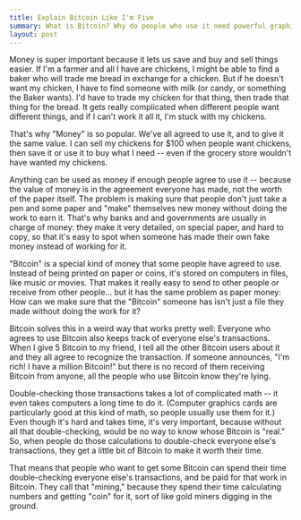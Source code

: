 ```yaml
---
title: Explain Bitcoin Like I'm Five
summary: What is Bitcoin? Why do people who use it need powerful graphics cards? What is 'Mining?' What is a doge?
layout: post
---
```

Money is super important because it lets us save and buy and sell things easier. If I'm a farmer and all I have are chickens, I might be able to find a baker who will trade me bread in exchange for a chicken. But if he doesn't want my chicken, I have to find someone with milk (or candy, or something the Baker wants). I'd have to trade my chicken for that thing, then trade that thing for the bread. It gets really complicated when different people want different things, and if I can't work it all it, I'm stuck with my chickens.

That's why "Money" is so popular. We've all agreed to use it, and to give it the same value. I can sell my chickens for $100 when people want chickens, then save it or use it to buy what I need -- even if the grocery store wouldn't have wanted my chickens.

Anything can be used as money if enough people agree to use it -- because the value of money is in the agreement everyone has made, not the worth of the paper itself. The problem is making sure that people don't just take a pen and some paper and "make" themselves new money without doing the work to earn it. That's why banks and and governments are usually in charge of money: they make it very detailed, on special paper, and hard to copy, so that it's easy to spot when someone has made their own fake money instead of working for it.

"Bitcoin" is a special kind of money that some people have agreed to use. Instead of being printed on paper or coins, it's stored on computers in files, like music or movies. That makes it really easy to send to other people or receive from other people... but it has the same problem as paper money: How can we make sure that the "Bitcoin" someone has isn't just a file they made without doing the work for it?

Bitcoin solves this in a weird way that works pretty well: Everyone who agrees to use Bitcoin also keeps track of everyone else's transactions. When I give 5 Bitcoin to my friend, I tell all the other Bitcoin users about it and they all agree to recognize the transaction. If someone announces, "I'm rich! I have a million Bitcoin!" but there is no record of them receiving Bitcoin from anyone, all the people who use Bitcoin know they're lying.

Double-checking those transactions takes a lot of complicated math -- it even takes computers a long time to do it. (Computer graphics cards are particularly good at this kind of math, so people usually use them for it.) Even though it's hard and takes time, it's very important, because without all that double-checking, would be no way to know whose Bitcoin is "real." So, when people do those calculations to double-check everyone else's transactions, they get a little bit of Bitcoin to make it worth their time.

That means that people who want to get some Bitcoin can spend their time double-checking everyone else's transactions, and be paid for that work in Bitcoin. They call that "mining," because they spend their time calculating numbers and getting "coin" for it, sort of like gold miners digging in the ground.
